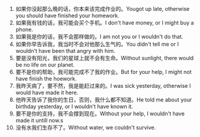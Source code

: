 1. 如果你没起那么晚的话，你本来该完成作业的。Yougot up late, otherwise you should have finished your homework.
2. 如果我有钱的话，我可能会买个手机。I don't have money, or I might buy a phone.
3. 如果我是你的话，我不会那样做的。I am not you or I wouldn't do that.
4. 如果你早告诉我，我当时不会对他那么生气的。You didn't tell me or I wouldn't have been that angry with him.
5. 要是没有阳光，我们的星球上就不会有生命。Without sunlight, there would be no life on our planet.
6. 要不是你的帮助，我可能完成不了我的作业。But for your help, I might not have finish the hoework.
7. 我昨天病了，要不然，我是能赶过来的。I was sick yesterday, otherwise I would have made it here.
8. 他昨天告诉了我你的生日，否则，我什么都不知道。He told me about your birthday yesterday, or I wouldn't have known it.
9. 要不是你的支持，我不会撑到现在。Without your help, I wouldn't have made it untill now.s
10. 没有水我们生存不了。Without water, we couldn't survive.